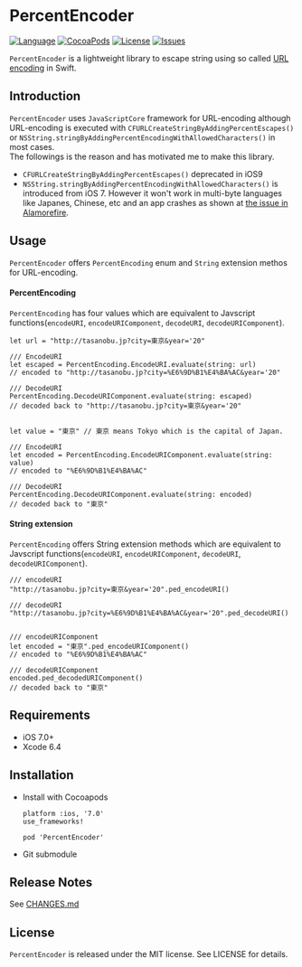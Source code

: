 
PercentEncoder
===
[![Language](http://img.shields.io/badge/language-swift-brightgreen.svg?style=flat
)](https://developer.apple.com/swift)
[![CocoaPods](https://img.shields.io/cocoapods/v/PercentEncoder.svg)]()
[![License](http://img.shields.io/badge/license-MIT-lightgrey.svg?style=flat
)](http://mit-license.org)
[![Issues](https://img.shields.io/github/issues/tasanobu/PercentEncoder.svg?style=flat
)](https://github.com/tasanobu/PercentEncoder/issues?state=open)

```PercentEncoder``` is a lightweight library to escape string using so called [URL encoding](https://en.wikipedia.org/wiki/Percent-encoding) in Swift.

## Introduction
```PercentEncoder``` uses ```JavaScriptCore``` framework for URL-encoding although URL-encoding is executed with ```CFURLCreateStringByAddingPercentEscapes()``` or ```NSString.stringByAddingPercentEncodingWithAllowedCharacters()``` in most cases.  
The followings is the reason and has motivated me to make this library.

- ```CFURLCreateStringByAddingPercentEscapes()``` deprecated in iOS9
- ```NSString.stringByAddingPercentEncodingWithAllowedCharacters()``` is introduced from iOS 7. However it won't work in multi-byte languages like Japanes, Chinese, etc and an app crashes as shown at [the issue in Alamorefire](https://github.com/Alamofire/Alamofire/issues/206).

## Usage
```PercentEncoder``` offers ```PercentEncoding``` enum and ```String``` extension methos for URL-encoding.

#### PercentEncoding
```PercentEncoding``` has four values which are equivalent to Javscript functions(```encodeURI```, ```encodeURIComponent```, ```decodeURI```, ```decodeURIComponent```).
```
let url = "http://tasanobu.jp?city=東京&year='20"

/// EncodeURI
let escaped = PercentEncoding.EncodeURI.evaluate(string: url)
// encoded to "http://tasanobu.jp?city=%E6%9D%B1%E4%BA%AC&year='20"

/// DecodeURI
PercentEncoding.DecodeURIComponent.evaluate(string: escaped)
// decoded back to "http://tasanobu.jp?city=東京&year='20"


let value = "東京" // 東京 means Tokyo which is the capital of Japan.

/// EncodeURI
let encoded = PercentEncoding.EncodeURIComponent.evaluate(string: value)
// encoded to "%E6%9D%B1%E4%BA%AC"

/// DecodeURI
PercentEncoding.DecodeURIComponent.evaluate(string: encoded)
// decoded back to "東京"
```

#### String extension
```PercentEncoding``` offers String extension methods which are equivalent to Javscript functions(```encodeURI```, ```encodeURIComponent```, ```decodeURI```, ```decodeURIComponent```).

```
/// encodeURI
"http://tasanobu.jp?city=東京&year='20".ped_encodeURI()

/// decodeURI
"http://tasanobu.jp?city=%E6%9D%B1%E4%BA%AC&year='20".ped_decodeURI()


/// encodeURIComponent
let encoded = "東京".ped_encodeURIComponent()
// encoded to "%E6%9D%B1%E4%BA%AC"

/// decodeURIComponent
encoded.ped_decodedURIComponent()
// decoded back to "東京"
```

## Requirements
- iOS 7.0+
- Xcode 6.4

## Installation
- Install with Cocoapods

  ```
  platform :ios, '7.0'
  use_frameworks!

  pod 'PercentEncoder'
  ```

- Git submodule


## Release Notes
See <a href="https://github.com/tasanobu/PercentEncoder/blob/master/CHANGES.md">CHANGES.md</a>

## License
```PercentEncoder``` is released under the MIT license. See LICENSE for details.

